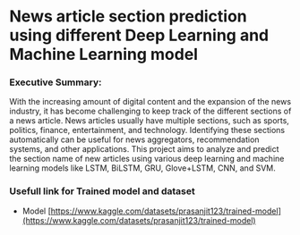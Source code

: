 # News article section prediction using different Deep Learning and Machine Learning model

### Executive Summary:
With the increasing amount of digital content and the expansion of the news industry, it has become challenging to keep track of the different sections of a news article. News articles usually have multiple sections, such as sports, politics, finance, entertainment, and technology. Identifying these sections automatically can be useful for news aggregators, recommendation systems, and other applications. This project aims to analyze and predict the section name of new articles using various deep learning and machine learning models like  LSTM, BiLSTM, GRU, Glove+LSTM, CNN, and SVM.

### Usefull link for Trained model and dataset

- Model [https://www.kaggle.com/datasets/prasanjit123/trained-model](https://www.kaggle.com/datasets/prasanjit123/trained-model)
